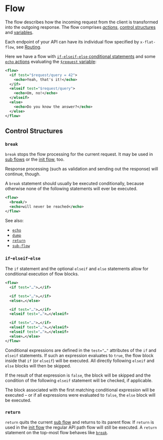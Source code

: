 # Flow

The flow describes how the incoming request from the client is transformed into the outgoing response.
The flow comprises [_actions_](actions/README.md), [control structures](#control-structures) and [variables](variables.md).

Each endpoint of your API can have its individual flow specified by `x-flat-flow`, see [Routing](OpenAPI/routing.md).

Here we have a flow with [`if-elseif-else` conditional statements](#if-elseif-else) and some [`echo` actions](actions/echo.md) evaluating the [`$request` variable](variables.md):

```xml
<flow>
  <if test="$request/query = 42">
    <echo>Yeah, that's it!</echo>
  </if>
  <elseif test="$request/query">
    <echo>Um, no!</echo>
  </elseif>
  <else>
    <echo>Do you know the answer?</echo>
  </else>
</flow>
```



## Control Structures

### `break`

`break` stops the flow processing for the current request. It may be used in
[sub flows](actions/sub-flow.md) or the [init flow](OpenAPI/routing.md#init-flow), too.

Response processing (such as validation and sending out the response) will
continue, though.

A `break` statement should usually be executed conditionally, because otherwise
none of the following statements will ever be executed.


```xml
<flow>
  <break/>
  <echo>will never be reached</echo>
</flow>
```

See also:
 * [`echo`](actions/echo.md)
 * [`dump`](actions/dump.md)
 * [`return`](#return)
 * [`sub-flow`](actions/sub-flow.md)


### `if`-`elseif`-`else`

The `if` statement and the optional `elseif` and `else` statements allow for conditional execution of flow blocks.

```xml
<flow>
  <if test="…">…</if>

  <if test="…">…</if>
  <else>…</else>

  <if test="…">…</if>
  <elseif test="…">…</elseif>

  <if test="…">…</if>
  <elseif test="…">…</elseif>
  <elseif test="…">…</elseif>
  <else>…</else>
</flow>
```

Conditional expressions are defined in the `test="…"` attributes of the `if` and `elseif` statements.
If such an expression evaluates to `true`, the flow block inside that `if` (or `elseif`) will be executed. All directly following `elseif` and `else` blocks will then be skipped.

If the result of that expression is `false`, the block will be skipped and the condition of the following `elseif` statement will be checked, if applicable.

The block associated with the first matching conditional expression will be executed – or if all  expressions were evaluated to `false`, the `else` block will be executed.

### `return`

`return` quits the current [sub flow](actions/sub-flow.md) and returns to its parent flow.
If `return` is used in the [init flow](OpenAPI/routing.md#init-flow) the regular API path flow will still be executed.
A `return` statement on the top-most flow behaves like [`break`](#break).
